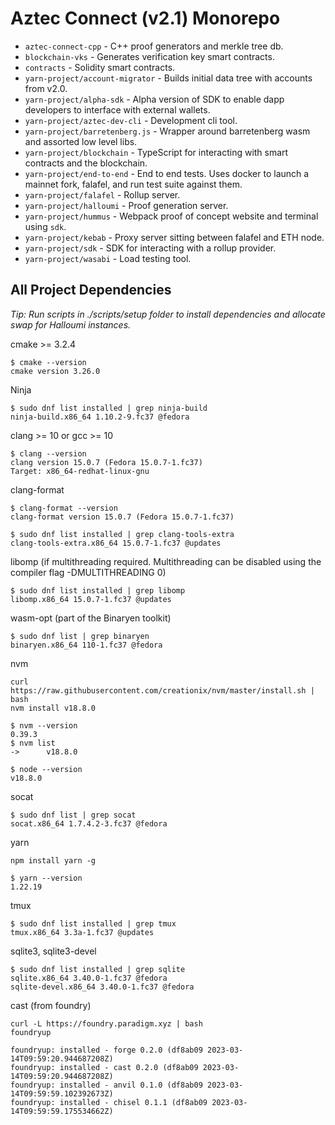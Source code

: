 # Aztec Connect (v2.1) Monorepo

- `aztec-connect-cpp` - C++ proof generators and merkle tree db.
- `blockchain-vks` - Generates verification key smart contracts.
- `contracts` - Solidity smart contracts.
- `yarn-project/account-migrator` - Builds initial data tree with accounts from v2.0.
- `yarn-project/alpha-sdk` - Alpha version of SDK to enable dapp developers to interface with external wallets.
- `yarn-project/aztec-dev-cli` - Development cli tool.
- `yarn-project/barretenberg.js` - Wrapper around barretenberg wasm and assorted low level libs.
- `yarn-project/blockchain` - TypeScript for interacting with smart contracts and the blockchain.
- `yarn-project/end-to-end` - End to end tests. Uses docker to launch a mainnet fork, falafel, and run test suite against them.
- `yarn-project/falafel` - Rollup server.
- `yarn-project/halloumi` - Proof generation server.
- `yarn-project/hummus` - Webpack proof of concept website and terminal using `sdk`.
- `yarn-project/kebab` - Proxy server sitting between falafel and ETH node.
- `yarn-project/sdk` - SDK for interacting with a rollup provider.
- `yarn-project/wasabi` - Load testing tool.

## All Project Dependencies

*Tip: Run scripts in ./scripts/setup folder to install dependencies and allocate swap for Halloumi instances.*

cmake >= 3.2.4
```
$ cmake --version
cmake version 3.26.0
```

Ninja
```
$ sudo dnf list installed | grep ninja-build
ninja-build.x86_64 1.10.2-9.fc37 @fedora
```

clang >= 10 or gcc >= 10
```
$ clang --version
clang version 15.0.7 (Fedora 15.0.7-1.fc37)
Target: x86_64-redhat-linux-gnu
```

clang-format
```
$ clang-format --version
clang-format version 15.0.7 (Fedora 15.0.7-1.fc37)

$ sudo dnf list installed | grep clang-tools-extra
clang-tools-extra.x86_64 15.0.7-1.fc37 @updates
```

libomp (if multithreading required. Multithreading can be disabled using the compiler flag -DMULTITHREADING 0)
```
$ sudo dnf list installed | grep libomp
libomp.x86_64 15.0.7-1.fc37 @updates
```

wasm-opt (part of the Binaryen toolkit)
```
$ sudo dnf list | grep binaryen
binaryen.x86_64 110-1.fc37 @fedora
```

nvm
```
curl https://raw.githubusercontent.com/creationix/nvm/master/install.sh | bash
nvm install v18.8.0

$ nvm --version
0.39.3
$ nvm list
->      v18.8.0

$ node --version
v18.8.0
```

socat
```
$ sudo dnf list | grep socat
socat.x86_64 1.7.4.2-3.fc37 @fedora     
```

yarn
```
npm install yarn -g

$ yarn --version
1.22.19
```

tmux
```
$ sudo dnf list installed | grep tmux
tmux.x86_64 3.3a-1.fc37 @updates
```

sqlite3, sqlite3-devel
```
$ sudo dnf list installed | grep sqlite
sqlite.x86_64 3.40.0-1.fc37 @fedora
sqlite-devel.x86_64 3.40.0-1.fc37 @fedora
```

cast (from foundry)
```
curl -L https://foundry.paradigm.xyz | bash
foundryup

foundryup: installed - forge 0.2.0 (df8ab09 2023-03-14T09:59:20.944687208Z)
foundryup: installed - cast 0.2.0 (df8ab09 2023-03-14T09:59:20.944687208Z)
foundryup: installed - anvil 0.1.0 (df8ab09 2023-03-14T09:59:59.102392673Z)
foundryup: installed - chisel 0.1.1 (df8ab09 2023-03-14T09:59:59.175534662Z)
```